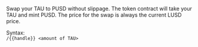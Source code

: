 Swap your TAU to PUSD without slippage. The token contract will take your TAU and mint PUSD. The price for the swap is always the current LUSD price.

Syntax:  
`/{{handle}} <amount of TAU>`  
